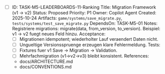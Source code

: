 - [ ] ID: TASK-M5-LEADERBOARDS-11-Ranking
  Title: Migration Framework (v1 -> v2)
  Status: Proposed
  Priority: P1
  Owner: Copilot Agent
  Created: 2025-10-24
  Artifacts: `game/systems/save_migrate.py`, `tests/systems/test_save_migrate.py`
  DependsOn: TASK-M5-01
  Notes:
  Registriere migrations: migrate(data, from_version, to_version). Beispiel: v1 -> v2 fuegt neues Feld hinzu.
  Acceptance:
  - [ ] Migrationen idempotent; wiederholter Lauf veraendert Daten nicht.
  - [ ] Ungueltige Versionsspruenge erzeugen klare Fehlermeldung.
  Tests:
  - [ ] Fixtures fuer v1 Save -> Migration -> Validation.
  - [ ] Mehrfachmigration (v1->v2->v3) bleibt konsistent.
  References:
  - docs/ARCHITECTURE.md
  - docs/CONVENTIONS.md

